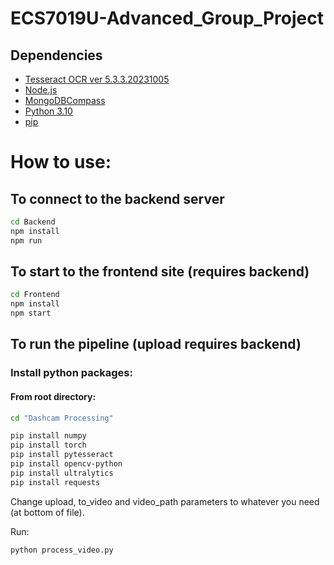 # ECS7019U-Advanced_Group_Project
## Dependencies
- [Tesseract OCR ver 5.3.3.20231005](https://github.com/UB-Mannheim/tesseract/wiki)
- [Node.js](https://nodejs.org/en/download)
- [MongoDBCompass](https://www.mongodb.com/try/download/compass)
- [Python 3.10](https://www.python.org/downloads/release/python-3100/)
- [pip](https://pypi.org/project/pip/)

# How to use:
## To connect to the backend server
```bash
cd Backend 
npm install
npm run
```
## To start to the frontend site (requires backend)
```bash
cd Frontend 
npm install
npm start
```

## To run the pipeline (upload requires backend)
### Install python packages:
#### From root directory:
```bash
cd "Dashcam Processing"
```

```bash
pip install numpy
pip install torch
pip install pytesseract
pip install opencv-python
pip install ultralytics
pip install requests
```

Change upload, to_video and video_path parameters to whatever you need (at bottom of file).

Run:
```bash
python process_video.py
```

